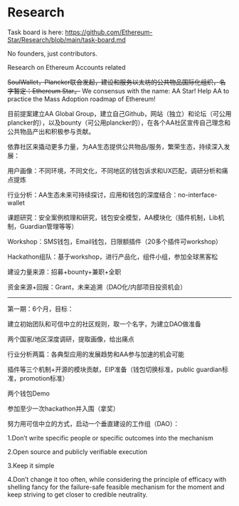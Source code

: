# Research
Task board is here: https://github.com/Ethereum-Star/Research/blob/main/task-board.md

No founders, just contributors.

Research on Ethereum Accounts related

~~SoulWallet，Plancker联合发起，建设和服务以太坊的公共物品国际化组织，名字暂定：Ethereum Star。~~
We consensus with the name: AA Star! Help AA to practice the Mass Adoption roadmap of Ethereum!

目前提案建立AA Global Group，建立自己Github，网站（独立）和论坛（可公用plancker的），以及bounty（可公用plancker的），在各个AA社区宣传自己理念和公共物品产出和积极参与贡献。

依靠社区来撬动更多力量，为AA生态提供公共物品/服务，繁荣生态，持续深入发展：

用户画像：不同环境，不同文化，不同地区的钱包诉求和UX匹配，调研分析和痛点提炼

行业分析：AA生态未来可持续探讨，应用和钱包的深度结合：no-interface-wallet

课题研究：安全案例梳理和研究，钱包安全模型，AA模块化（插件机制，Lib机制，Guardian管理等等）

Workshop：SMS钱包，Email钱包，日限额插件（20多个插件可workshop）

Hackathon组队：基于workshop，进行产品化，组件小组，参加全球黑客松

建设力量来源：招募+bounty+兼职+全职

资金来源+回报：Grant，未来追溯（DAO化/内部项目投资机会）

-------

第一期：6个月，目标：

建立初始团队和可信中立的社区规则，取一个名字，为建立DAO做准备

两个国家/地区深度调研，提取画像，给出痛点

行业分析两篇：各典型应用的发展趋势和AA参与加速的机会可能

插件等三个机制+开源的模块贡献，EIP准备（钱包切换标准，public guardian标准，promotion标准）

两个钱包Demo

参加至少一次hackathon并入围（拿奖）

努力用可信中立的方式，启动一个垂直建设的工作组（DAO）：

1.Don’t write specific people or specific outcomes into the mechanism 

2.Open source and publicly verifiable execution 

3.Keep it simple 

4.Don’t change it too often, while considering the principle of efficacy with shelling fancy for the failure-safe feasible mechanism for the moment and keep striving to get closer to credible neutrality.
